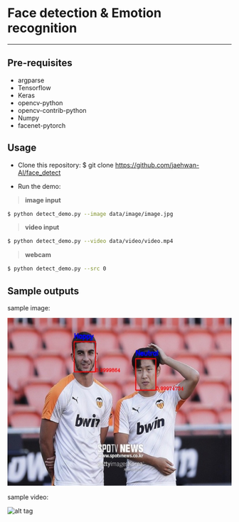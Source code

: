 # Face detection & Emotion recognition
------------------------------------------------

## Pre-requisites

* argparse
* Tensorflow
* Keras
* opencv-python
* opencv-contrib-python
* Numpy
* facenet-pytorch

## Usage

* Clone this repository: $ git clone https://github.com/jaehwan-AI/face_detect

* Run the demo:

>**image input**
```bash
$ python detect_demo.py --image data/image/image.jpg
```

>**video input**
```bash
$ python detect_demo.py --video data/video/video.mp4
```

>**webcam**
```bash
$ python detect_demo.py --src 0
```

## Sample outputs

sample image:

![alt tag](sample/sample1.jpg)

sample video:

![alt tag](sample/sample2.gif)

